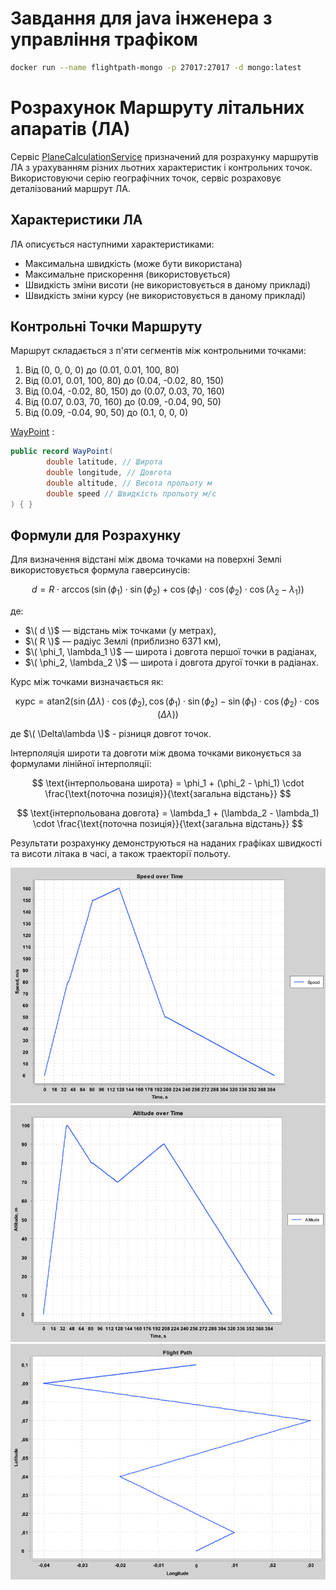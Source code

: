 # Завдання для java інженера з управління трафіком


```bash
docker run --name flightpath-mongo -p 27017:27017 -d mongo:latest
```

# Розрахунок Маршруту літальних апаратів (ЛА)

Сервіс [PlaneCalculationService](https://github.com/yourhostel/flightpath-calculator/blob/main/src/main/java/com/aerocontrol/flightpath/service/PlaneCalculationService.java) призначений для розрахунку маршрутів ЛА з урахуванням різних льотних характеристик і контрольних точок. Використовуючи серію географічних точок, сервіс розраховує деталізований маршрут ЛА.

## Характеристики ЛА

ЛА описується наступними характеристиками:
- Максимальна швидкість (може бути використана)
- Максимальне прискорення (використовується) 
- Швидкість зміни висоти (не використовується в даному прикладі)
- Швидкість зміни курсу (не використовується в даному прикладі)

## Контрольні Точки Маршруту

Маршрут складається з п'яти сегментів між контрольними точками:
1. Від (0, 0, 0, 0) до (0.01, 0.01, 100, 80)
2. Від (0.01, 0.01, 100, 80) до (0.04, -0.02, 80, 150)
3. Від (0.04, -0.02, 80, 150) до (0.07, 0.03, 70, 160)
4. Від (0.07, 0.03, 70, 160) до (0.09, -0.04, 90, 50)
5. Від (0.09, -0.04, 90, 50) до (0.1, 0, 0, 0)

[WayPoint](https://github.com/yourhostel/flightpath-calculator/blob/main/src/main/java/com/aerocontrol/flightpath/domain/WayPoint.java) :
```java
public record WayPoint(
        double latitude, // Широта
        double longitude, // Довгота
        double altitude, // Висота прольоту м
        double speed // Швидкість прольоту м/с
) { }
```

## Формули для Розрахунку

Для визначення відстані між двома точками на поверхні Землі використовується формула гаверсинусів:

$$
d = R \cdot \arccos\left(\sin(\phi_1) \cdot \sin(\phi_2) + \cos(\phi_1) \cdot \cos(\phi_2) \cdot \cos(\lambda_2 - \lambda_1)\right)
$$

де:
- $\( d \)$ — відстань між точками (у метрах),
- $\( R \)$ — радіус Землі (приблизно 6371 км),
- $\( \phi_1, \lambda_1 \)$ — широта і довгота першої точки в радіанах,
- $\( \phi_2, \lambda_2 \)$ — широта і довгота другої точки в радіанах.

Курс між точками визначається як:

$$
\text{курс} = \text{atan2}\left(\sin(\Delta\lambda) \cdot \cos(\phi_2), \cos(\phi_1) \cdot \sin(\phi_2) - \sin(\phi_1) \cdot \cos(\phi_2) \cdot \cos(\Delta\lambda)\right)
$$

де $\( \Delta\lambda \)$ - різниця довгот точок.

Інтерполяція широти та довготи між двома точками виконується за формулами лінійної інтерполяції:

$$
\text{інтерпольована широта} = \phi_1 + (\phi_2 - \phi_1) \cdot \frac{\text{поточна позиція}}{\text{загальна відстань}}
$$

$$
\text{інтерпольована довгота} = \lambda_1 + (\lambda_2 - \lambda_1) \cdot \frac{\text{поточна позиція}}{\text{загальна відстань}}
$$

Результати розрахунку демонструються на наданих графіках швидкості та висоти літака в часі, а також траекторії польоту.

![2024-04-08_205839.jpg](screenshots%2F2024-04-08_205839.jpg)
![2024-04-08_205954.jpg](screenshots%2F2024-04-08_205954.jpg)
![2024-04-08_210051.jpg](screenshots%2F2024-04-08_210051.jpg)